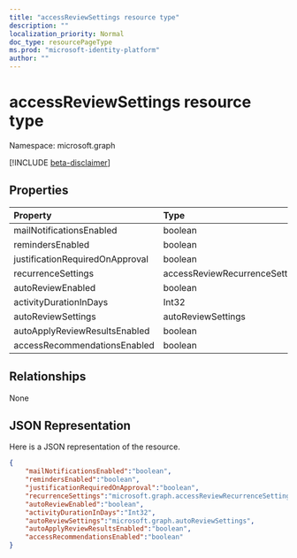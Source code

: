 ```yaml
---
title: "accessReviewSettings resource type"
description: ""
localization_priority: Normal
doc_type: resourcePageType
ms.prod: "microsoft-identity-platform"
author: ""
---
```


# accessReviewSettings resource type

Namespace: microsoft.graph

[!INCLUDE [beta-disclaimer](../../includes/beta-disclaimer.md)]


## Properties
|Property|Type|Description|
|:---|:---|:---|
| mailNotificationsEnabled | boolean |  |
| remindersEnabled | boolean |  |
| justificationRequiredOnApproval | boolean |  |
| recurrenceSettings | accessReviewRecurrenceSettings |  |
| autoReviewEnabled | boolean |  |
| activityDurationInDays | Int32 |  |
| autoReviewSettings | autoReviewSettings |  |
| autoApplyReviewResultsEnabled | boolean |  |
| accessRecommendationsEnabled | boolean |  |


## Relationships
None
## JSON Representation
Here is a JSON representation of the resource.
<!--{
  "blockType": "resource",
  "@odata.type": "microsoft.graph.accessReviewSettings"
}-->
``` json
{
    "mailNotificationsEnabled":"boolean",
    "remindersEnabled":"boolean",
    "justificationRequiredOnApproval":"boolean",
    "recurrenceSettings":"microsoft.graph.accessReviewRecurrenceSettings",
    "autoReviewEnabled":"boolean",
    "activityDurationInDays":"Int32",
    "autoReviewSettings":"microsoft.graph.autoReviewSettings",
    "autoApplyReviewResultsEnabled":"boolean",
    "accessRecommendationsEnabled":"boolean"
}
```



